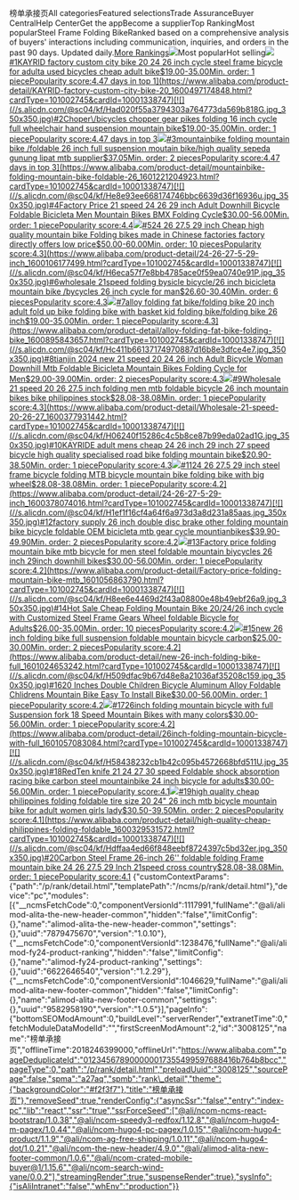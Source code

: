 榜单承接页All categoriesFeatured selectionsTrade AssuranceBuyer CentralHelp CenterGet the appBecome a supplierTop RankingMost popularSteel Frame Folding BikeRanked based on a comprehensive analysis of buyers' interactions including communication, inquiries, and orders in the past 90 days. Updated daily.[More Rankings](https://sale.alibaba.com/p/rank/index.html?wx_navbar_transparent=true&path=/p/rank/index.html&ncms_spm=a27aq.21715648a27aq)![](//s.alicdn.com/@img/imgextra/i3/O1CN01DOv2KH1gQL6mEQ25X_!!6000000004136-0-tps-398-308.jpg)Most popularHot selling[![](//s.alicdn.com/@sc04/kf/H56b473b6637b403bbc017962dc740fcdb.jpg_350x350.jpg)#1KAYRID factory custom city bike 20 24 26 inch cycle steel frame bicycle for adulta used bicycles cheap adult bike$19.00-35.00Min. order: 1 piecePopularity score:4.47 days in top 1](https://www.alibaba.com/product-detail/KAYRID-factory-custom-city-bike-20_1600497174848.html?cardType=101002745&cardId=10001338747)[![](//s.alicdn.com/@sc04/kf/Had020f55a3794303a764773da569b818G.jpg_350x350.jpg)#2Choper\/bicycles chopper gear pikes folding 16 inch cycle full wheelchair hand suspension mountain bike$19.00-35.00Min. order: 1 piecePopularity score:4.47 days in top 3](https://www.alibaba.com/product-detail/Choper-bicycles-chopper-gear-pikes-folding_1600895940497.html?cardType=101002745&cardId=10001338747)[![](//s.alicdn.com/@sc04/kf/H5bbedf0d6fa04d28ac5a7a041a917fccM.jpg_350x350.jpg)#3mountainbike folding mountain bike /foldable 26 inch full suspension moutain bike/high quality sepeda gunung lipat mtb supplier$37.05Min. order: 2 piecesPopularity score:4.47 days in top 3](https://www.alibaba.com/product-detail/mountainbike-folding-mountain-bike-foldable-26_1601221204923.html?cardType=101002745&cardId=10001338747)[![](//s.alicdn.com/@sc04/kf/He8e93ee668174746bbc6639d36f16936u.jpg_350x350.jpg)#4Factory Price 21 speed 24 26 29 inch Adult Downhill Bicycle Foldable Bicicleta Men Mountain Bikes BMX Folding Cycle$30.00-56.00Min. order: 1 piecePopularity score:4.4](https://www.alibaba.com/product-detail/Factory-Price-21-speed-24-26_1601225971679.html?cardType=101002745&cardId=10001338747)[![](//s.alicdn.com/@sc04/kf/H28322aeb388c4e23930cae3c067a4f46J.jpg_350x350.jpg)#524 26 27.5 29 inch Cheap high quality mountain bike Folding bikes made in Chinese factories factory directly offers low price$50.00-60.00Min. order: 10 piecesPopularity score:4.3](https://www.alibaba.com/product-detail/24-26-27-5-29-inch_1600106177499.html?cardType=101002745&cardId=10001338747)[![](//s.alicdn.com/@sc04/kf/H6eca57f7e8bb4785ace0f59ea0740e91P.jpg_350x350.jpg)#6wholesale 21speed folding bysicle bicycle/26 inch bicicleta mountain bike /bycycles 26 inch cycle for man$26.60-30.40Min. order: 6 piecesPopularity score:4.3](https://www.alibaba.com/product-detail/wholesale-21speed-folding-bysicle-bicycle-26_1601222910440.html?cardType=101002745&cardId=10001338747)[![](//s.alicdn.com/@sc04/kf/H9898e0143ad546b598cf3ba3dcb79b39y.jpg_350x350.jpg)#7alloy folding fat bike\/folding bike 20 inch adult fold up bike folding bike with basket kid folding bike\/folding bike 26 inch$19.00-35.00Min. order: 1 piecePopularity score:4.3](https://www.alibaba.com/product-detail/alloy-folding-fat-bike-folding-bike_1600895843657.html?cardType=101002745&cardId=10001338747)[![](//s.alicdn.com/@sc04/kf/Hc411b66137174970887d16b8e3dfce4e7.jpg_350x350.jpg)#8tianjin 2024 new 21 speed 20 24 26 inch Adult Bicycle Woman Downhill Mtb Foldable Bicicleta Mountain Bikes Folding Cycle for Men$29.00-39.00Min. order: 2 piecesPopularity score:4.3](https://www.alibaba.com/product-detail/tianjin-2024-new-21-speed-20_1601035333555.html?cardType=101002745&cardId=10001338747)[![](//s.alicdn.com/@sc04/kf/Hc3b0a289ec594544864e5256e59956beH.jpg_350x350.jpg)#9Wholesale 21 speed 20 26 27.5 inch folding men mtb foldable bicycle 26 inch mountain bikes bike philippines stock$28.08-38.08Min. order: 1 piecePopularity score:4.3](https://www.alibaba.com/product-detail/Wholesale-21-speed-20-26-27_1600377931442.html?cardType=101002745&cardId=10001338747)[![](//s.alicdn.com/@sc04/kf/H06240f15286c4c5b8ce87b99eda02ad1G.jpg_350x350.jpg)#10KAYRIDE adult mens cheap 24 26 inch 29 inch 27 speed bicycle high quality specialised road bike folding mountain bike$20.90-38.50Min. order: 1 piecePopularity score:4.3](https://www.alibaba.com/product-detail/KAYRIDE-adult-mens-cheap-24-26_1600475447528.html?cardType=101002745&cardId=10001338747)[![](//s.alicdn.com/@sc04/kf/He3a5b8370a7d4c91bee586917aa249d4J.jpg_350x350.jpg)#1124 26 27.5 29 inch steel frame bicycle folding MTB bicycle mountain bike folding bike with big wheel$28.08-38.08Min. order: 1 piecePopularity score:4.2](https://www.alibaba.com/product-detail/24-26-27-5-29-inch_1600378074016.html?cardType=101002745&cardId=10001338747)[![](//s.alicdn.com/@sc04/kf/H1ef1f16cf4a64f6a973d3a8d231a85aas.jpg_350x350.jpg)#12factory supply 26 inch double disc brake other folding mountain bike bicycle foldable OEM bicicleta mtb gear cycle mountianbikes$39.90-49.90Min. order: 2 piecesPopularity score:4.2](https://www.alibaba.com/product-detail/factory-supply-26-inch-double-disc_60549647877.html?cardType=101002745&cardId=10001338747)[![](//s.alicdn.com/@sc04/kf/H51c54d5d9eb444f18df290b31285b336s.jpg_350x350.jpg)#13Factory price folding mountain bike mtb bicycle for men steel foldable mountain biycycles 26 inch 29inch downhill bikes$30.00-56.00Min. order: 1 piecePopularity score:4.2](https://www.alibaba.com/product-detail/Factory-price-folding-mountain-bike-mtb_1601056863790.html?cardType=101002745&cardId=10001338747)[![](//s.alicdn.com/@sc04/kf/H8ee6e4469d2f43a08800e48b49ebf26a9.jpg_350x350.jpg)#14Hot Sale Cheap Folding Mountain Bike 20/24/26 inch cycle with Customized Steel Frame Gears Wheel foldable Bicycle for Adults$26.00-35.00Min. order: 10 piecesPopularity score:4.2](https://www.alibaba.com/product-detail/Hot-Sale-Cheap-Folding-Mountain-Bike_1600359838137.html?cardType=101002745&cardId=10001338747)[![](//s.alicdn.com/@sc04/kf/H4b382b5045f4445b80aace88c595b44ev.jpg_350x350.jpg)#15new 26 inch folding bike full suspension foldable mountain bicycle carbon$25.00-30.00Min. order: 2 piecesPopularity score:4.2](https://www.alibaba.com/product-detail/new-26-inch-folding-bike-full_1601024653242.html?cardType=101002745&cardId=10001338747)[![](//s.alicdn.com/@sc04/kf/H509dfac9b67d48e8a21036af35208c159.jpg_350x350.jpg)#1620 Inches Double Children Bicycle Aluminum Alloy Foldable Chlidrens Mountain Bike Easy To Install Bike$30.00-56.00Min. order: 1 piecePopularity score:4.2](https://www.alibaba.com/product-detail/20-Inches-Double-Children-Bicycle-Aluminum_1601057082101.html?cardType=101002745&cardId=10001338747)[![](//s.alicdn.com/@sc04/kf/He670381884464a9b8c53fb2d19a71295c.jpg_350x350.jpg)#1726inch folding mountain bicycle with full Suspension fork 18 Speed Mountain Bikes with many colors$30.00-56.00Min. order: 1 piecePopularity score:4.2](https://www.alibaba.com/product-detail/26inch-folding-mountain-bicycle-with-full_1601057083084.html?cardType=101002745&cardId=10001338747)[![](//s.alicdn.com/@sc04/kf/H58438232cb1b42c095b4572668bfd511U.jpg_350x350.jpg)#18RedTen knife 21 24 27 30 speed Foldable shock absorption racing bike carbon steel mountainbike 24 inch bicycle for adults$30.00-56.00Min. order: 1 piecePopularity score:4.1](https://www.alibaba.com/product-detail/RedTen-knife-21-24-27-30_1601056810814.html?cardType=101002745&cardId=10001338747)[![](//s.alicdn.com/@sc04/kf/Ha7e1c81ff31d40d595806ceeafb5c5c7m.jpg_350x350.jpg)#19high quality cheap philippines folding foldable tire size 20 24" 26 inch mtb bicycle mountain bike for adult women girls lady$30.50-39.50Min. order: 2 piecesPopularity score:4.1](https://www.alibaba.com/product-detail/high-quality-cheap-philippines-folding-foldable_1600329531572.html?cardType=101002745&cardId=10001338747)[![](//s.alicdn.com/@sc04/kf/Hdffaa4ed66f848eebf8724397c5bd32er.jpg_350x350.jpg)#20Carbon Steel Frame 26-inch 26'' foldable folding Frame mountain bike 24 26 27.5 29 Inch 21speed cross country$28.08-38.08Min. order: 1 piecePopularity score:4.1](https://www.alibaba.com/product-detail/Carbon-Steel-Frame-26-inch-26_1600386174600.html?cardType=101002745&cardId=10001338747) {"customContextParams":{"path":"/p/rank/detail.html","templatePath":"/ncms/p/rank/detail.html"},"device":"pc","modules":[{"\_\_ncmsFetchCode":0,"componentVersionId":1117991,"fullName":"@ali/alimod-alita-the-new-header-common","hidden":"false","limitConfig":{},"name":"alimod-alita-the-new-header-common","settings":{},"uuid":"7879475670","version":"1.0.10"},{"\_\_ncmsFetchCode":0,"componentVersionId":1238476,"fullName":"@ali/alimod-fy24-product-ranking","hidden":"false","limitConfig":{},"name":"alimod-fy24-product-ranking","settings":{},"uuid":"6622646540","version":"1.2.29"},{"\_\_ncmsFetchCode":0,"componentVersionId":1046629,"fullName":"@ali/alimod-alita-new-footer-common","hidden":"false","limitConfig":{},"name":"alimod-alita-new-footer-common","settings":{},"uuid":"9582958190","version":"1.0.5"}],"pageInfo":{"bottomSEOModAmount":0,"buildLevel":"serverRender","extranetTime":0,"fetchModuleDataModelId":"","firstScreenModAmount":2,"id":"3008125","name":"榜单承接页","offlineTime":2018246399000,"offlineUrl":"https://www.alibaba.com","pageDeduplicateId":"012345678900000017355499597688416b764b8bcc","pageType":0,"path":"/p/rank/detail.html","preloadUuid":"3008125","sourcePage":false,"spma":"a27aq","spmb":"rank\_detail","theme":{"backgroundColor":"#f2f3f7"},"title":"榜单承接页"},"removeSeed":true,"renderConfig":{"asyncSsr":"false","entry":"index-pc","lib":"react","ssr":"true","ssrForceSeed":["@ali/ncom-ncms-react-bootstrap/1.0.38","@ali/ncom-speedy3-redfox/1.12.8","@ali/ncom-hugo4-m-pagex/1.0.44","@ali/ncom-hugo4-pc-pagex/1.0.15","@ali/ncom-hugo4-product/1.1.9","@ali/ncom-ag-free-shipping/1.0.11","@ali/ncom-hugo4-dot/1.0.21","@ali/ncom-the-new-header/4.9.0","@ali/alimod-alita-new-footer-common/1.0.6","@ali/ncom-crated-mobile-buyer@1/1.15.6","@ali/ncom-search-wind-vane/0.0.2"],"streamingRender":true,"suspenseRender":true},"sysInfo":{"isAliIntranet":"false","whEnv":"production"}} 